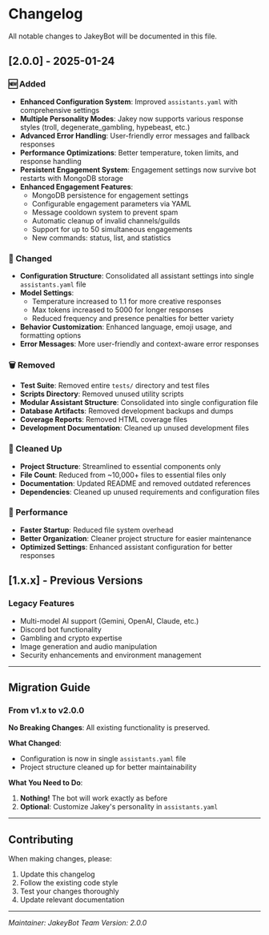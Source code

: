 # Changelog

All notable changes to JakeyBot will be documented in this file.

## [2.0.0] - 2025-01-24

### 🆕 Added

- **Enhanced Configuration System**: Improved `assistants.yaml` with comprehensive settings
- **Multiple Personality Modes**: Jakey now supports various response styles (troll, degenerate_gambling, hypebeast, etc.)
- **Advanced Error Handling**: User-friendly error messages and fallback responses
- **Performance Optimizations**: Better temperature, token limits, and response handling
- **Persistent Engagement System**: Engagement settings now survive bot restarts with MongoDB storage
- **Enhanced Engagement Features**: 
  - MongoDB persistence for engagement settings
  - Configurable engagement parameters via YAML
  - Message cooldown system to prevent spam
  - Automatic cleanup of invalid channels/guilds
  - Support for up to 50 simultaneous engagements
  - New commands: status, list, and statistics

### 🔧 Changed

- **Configuration Structure**: Consolidated all assistant settings into single `assistants.yaml` file
- **Model Settings**:
  - Temperature increased to 1.1 for more creative responses
  - Max tokens increased to 5000 for longer responses
  - Reduced frequency and presence penalties for better variety
- **Behavior Customization**: Enhanced language, emoji usage, and formatting options
- **Error Messages**: More user-friendly and context-aware error responses

### 🗑️ Removed

- **Test Suite**: Removed entire `tests/` directory and test files
- **Scripts Directory**: Removed unused utility scripts
- **Modular Assistant Structure**: Consolidated into single configuration file
- **Database Artifacts**: Removed development backups and dumps
- **Coverage Reports**: Removed HTML coverage files
- **Development Documentation**: Cleaned up unused development files

### 🧹 Cleaned Up

- **Project Structure**: Streamlined to essential components only
- **File Count**: Reduced from ~10,000+ files to essential files only
- **Documentation**: Updated README and removed outdated references
- **Dependencies**: Cleaned up unused requirements and configuration files

### 🚀 Performance

- **Faster Startup**: Reduced file system overhead
- **Better Organization**: Cleaner project structure for easier maintenance
- **Optimized Settings**: Enhanced assistant configuration for better responses

## [1.x.x] - Previous Versions

### Legacy Features

- Multi-model AI support (Gemini, OpenAI, Claude, etc.)
- Discord bot functionality
- Gambling and crypto expertise
- Image generation and audio manipulation
- Security enhancements and environment management

---

## Migration Guide

### From v1.x to v2.0.0

**No Breaking Changes**: All existing functionality is preserved.

**What Changed**:

- Configuration is now in single `assistants.yaml` file
- Project structure cleaned up for better maintainability

**What You Need to Do**:

1. **Nothing!** The bot will work exactly as before
2. **Optional**: Customize Jakey's personality in `assistants.yaml`

---

## Contributing

When making changes, please:

1. Update this changelog
2. Follow the existing code style
3. Test your changes thoroughly
4. Update relevant documentation

---

*Maintainer: JakeyBot Team*
*Version: 2.0.0*
